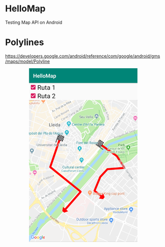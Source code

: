 # HelloMap
Testing Map API on Android

# Polylines

https://developers.google.com/android/reference/com/google/android/gms/maps/model/Polyline

<p align="center">
  <img src="/doc/Polylines_test.png">
</p>
